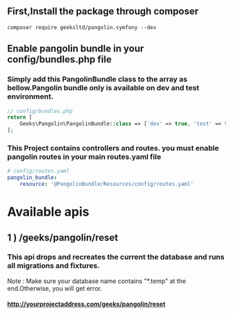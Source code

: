 ## First,Install the package through composer 
```shell
composer require geeksltd/pangolin.symfony --dev
```

## Enable pangolin bundle in your config/bundles.php file

### Simply add this PangolinBundle class to the array as bellow.Pangolin bundle only is available on dev and test environment.

```php
// config/bundles.php
return [
    Geeks\Pangolin\PangolinBundle::class => ['dev' => true, 'test' => true],
];
```

### This Project contains controllers and routes. you must enable pangolin routes in your main routes.yaml file

```yaml
# config/routes.yaml
pangolin_bundle:
    resource: '@PangolinBundle/Resources/config/routes.yaml'
```

# Available apis 

## 1 ) /geeks/pangolin/reset
### This api drops and recreates the current the database and runs all migrations and fixtures.
Note : Make sure your database name contains "*.temp" at the end.Otherwise, you will get error.

#### http://yourprojectaddress.com/geeks/pangolin/reset
